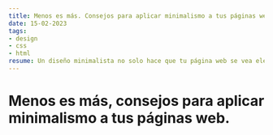 ```yaml
---
title: Menos es más. Consejos para aplicar minimalismo a tus páginas web.
date: 15-02-2023
tags:
- design
- css
- html
resume: Un diseño minimalista no solo hace que tu página web se vea elegante, sino que también puede mejorar la experiencia del usuario. En este artículo, te daremos algunos consejos para crear un diseño minimalista y funcional para tu sitio web.
---
```


# Menos es más, consejos para aplicar minimalismo a tus páginas web.